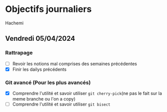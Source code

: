 # Objectifs journaliers

Hachemi

## Vendredi 05/04/2024

### Rattrapage

- [ ] Revoir les notions mal comprises des semaines précédentes
- [x] Finir les dailys précédents

### Git avancé (Pour les plus avancés)

- [x] Comprendre l'utilité et savoir utiliser `git cherry-pick`(ne pas le fait sur la meme branche ou l'on a copy)
- [ ] Comprendre l'utilité et savoir utiliser `git bisect`
